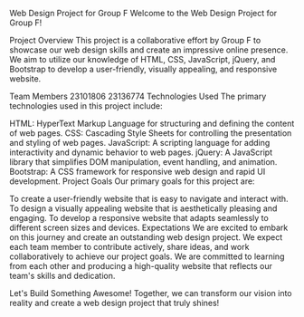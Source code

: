Web Design Project for Group F
Welcome to the Web Design Project for Group F!

Project Overview
This project is a collaborative effort by Group F to showcase our web design skills and create an impressive online presence. We aim to utilize our knowledge of HTML, CSS, JavaScript, jQuery, and Bootstrap to develop a user-friendly, visually appealing, and responsive website.

Team Members
23101806
23136774
Technologies Used
The primary technologies used in this project include:

HTML: HyperText Markup Language for structuring and defining the content of web pages.
CSS: Cascading Style Sheets for controlling the presentation and styling of web pages.
JavaScript: A scripting language for adding interactivity and dynamic behavior to web pages.
jQuery: A JavaScript library that simplifies DOM manipulation, event handling, and animation.
Bootstrap: A CSS framework for responsive web design and rapid UI development.
Project Goals
Our primary goals for this project are:

To create a user-friendly website that is easy to navigate and interact with.
To design a visually appealing website that is aesthetically pleasing and engaging.
To develop a responsive website that adapts seamlessly to different screen sizes and devices.
Expectations
We are excited to embark on this journey and create an outstanding web design project. We expect each team member to contribute actively, share ideas, and work collaboratively to achieve our project goals. We are committed to learning from each other and producing a high-quality website that reflects our team's skills and dedication.

Let's Build Something Awesome!
Together, we can transform our vision into reality and create a web design project that truly shines!
